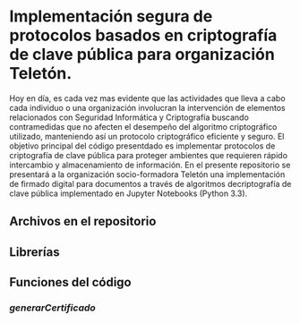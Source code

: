 # Implementación segura de protocolos basados en criptografía de clave pública para organización Teletón.

Hoy en día, es cada vez mas evidente que las actividades que lleva a cabo cada individuo o una organización involucran la intervención de elementos relacionados con Seguridad Informática y Criptografía buscando contramedidas que no afecten el desempeño del algoritmo criptográfico utilizado, manteniendo así un protocolo criptográfico eficiente y seguro. El objetivo principal del código presentdado es implementar protocolos de criptografía de clave pública para proteger ambientes que requieren rápido intercambio y almacenamiento de información. En el presente repositorio se presentará a la organización socio-formadora Teletón una implementación de firmado digital para documentos a través de algoritmos decriptografía de clave pública implementado en Jupyter Notebooks (Python 3.3).

## Archivos en el repositorio

## **Librerías**

## **Funciones del código**

### *generarCertificado*

